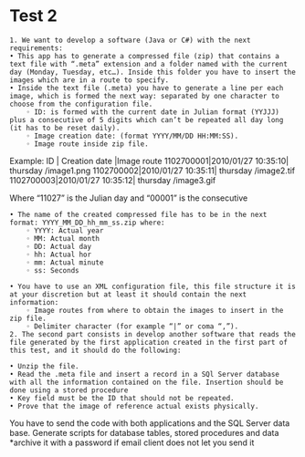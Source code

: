 # Test 2
    1. We want to develop a software (Java or C#) with the next requirements:
    • This app has to generate a compressed file (zip) that contains a text file with “.meta” extension and a folder named with the current day (Monday, Tuesday, etc…). Inside this folder you have to insert the images which are in a route to specify.
    • Inside the text file (.meta) you have to generate a line per each image, which is formed the next way: separated by one character to choose from the configuration file.
        ◦ ID: is formed with the current date in Julian format (YYJJJ) plus a consecutive of 5 digits which can’t be repeated all day long (it has to be reset daily).
        ◦ Image creation date: (format YYYY/MM/DD HH:MM:SS).
        ◦ Image route inside zip file.
Example: 
ID	       |      Creation date         |Image route 
1102700001|2010/01/27 10:35:10| thursday /image1.png
1102700002|2010/01/27 10:35:11| thursday /image2.tif
1102700003|2010/01/27 10:35:12| thursday /image3.gif

Where “11027” is the Julian day and “00001” is the consecutive 

    • The name of the created compressed file has to be in the next format: YYYY_MM_DD_hh_mm_ss.zip where:
        ◦ YYYY: Actual year
        ◦ MM: Actual month
        ◦ DD: Actual day
        ◦ hh: Actual hor
        ◦ mm: Actual minute
        ◦ ss: Seconds 

    • You have to use an XML configuration file, this file structure it is at your discretion but at least it should contain the next information:
        ◦ Image routes from where to obtain the images to insert in the zip file.
        ◦ Delimiter character (for example “|” or coma “,”).
    2. The second part consists in develop another software that reads the file generated by the first application created in the first part of this test, and it should do the following:

    • Unzip the file.
    • Read the .meta file and insert a record in a SQl Server database with all the information contained on the file. Insertion should be done using a stored procedure
    • Key field must be the ID that should not be repeated.
    • Prove that the image of reference actual exists physically.
You have to send the code with both applications and the SQL Server data base.
Generate scripts for database tables, stored procedures and data
*archive it with a password if email client does not let you send it

